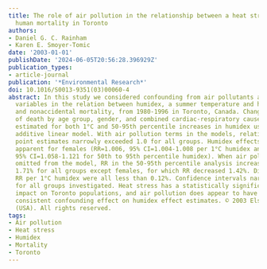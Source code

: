```yaml
---
title: The role of air pollution in the relationship between a heat stress index and
  human mortality in Toronto
authors:
- Daniel G. C. Rainham
- Karen E. Smoyer-Tomic
date: '2003-01-01'
publishDate: '2024-06-05T20:56:28.396929Z'
publication_types:
- article-journal
publication: '*Environmental Research*'
doi: 10.1016/S0013-9351(03)00060-4
abstract: In this study we considered confounding from air pollutants and chronological
  variables in the relation between humidex, a summer temperature and humidity index,
  and nonaccidental mortality, from 1980-1996 in Toronto, Canada. Changes in the risk
  of death by age group, gender, and combined cardiac-respiratory cause of death were
  estimated for both 1°C and 50-95th percentile increases in humidex using a generalized
  additive linear model. With air pollution terms in the models, relative risk (RR)
  point estimates narrowly exceeded 1.0 for all groups. Humidex effects were most
  apparent for females (RR=1.006, 95% CI=1.004-1.008 per 1°C humidex and RR=1.089,
  95% CI=1.058-1.121 for 50th to 95th percentile humidex). When air pollution was
  omitted from the model, RR in the 50-95th percentile analysis increased less than
  1.71% for all groups except females, for which RR decreased 1.42%. Differences in
  RR per 1°C humidex were all less than 0.12%. Confidence intervals narrowed slightly
  for all groups investigated. Heat stress has a statistically significant, yet minimal
  impact on Toronto populations, and air pollution does appear to have a small, but
  consistent confounding effect on humidex effect estimates. © 2003 Elsevier Science
  (USA). All rights reserved.
tags:
- Air pollution
- Heat stress
- Humidex
- Mortality
- Toronto
---
```


